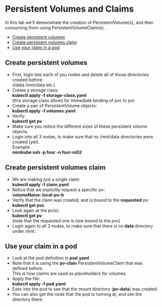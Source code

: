 # Persistent Volumes and Claims

In this lab we'll demonstrate the creation of PersistentVolume(s), and then consuming them using PersistentVolumeClaim(s).

- [Create persistent volumes](#Create-persistent-volumes)
- [Create persistent volumes claim](#Create-persistent-volumes-claim)
- [Use your claim in a pod](#Use-your-claim-in-a-pod)

## Create persistent volumes

- First, login into each of you nodes and delete all of those directories created before:  
(/data  /mnt/data etc.)
- Create a storage class:  
**kubectl apply -f storage-class.yaml**  
(this storage class allows for Immediate binding of pvc to pv)
- Create a pair of PersistentVolume objects:  
**kubectl apply -f volumes.yaml**
- Verify:  
**kubectl get pv**
- Make sure you notice the different sizes of these persistent volume objects.
- Login into all 3 nodes, to make sure that no /mnt/data directories were created (yet).  
Example:  
**minikube ssh -p four -n four-m02**


## Create persistent volumes claim

- We are making just a single claim:  
**kubectl apply -f claim.yaml**
- Notice that we explicitly request a specific pv:  
**volumeName: local-pv-b**
- Verify that the claim was created, and is bound to the **requested** pv:  
**kubectl get pvc**
- Look again at the pv(s):  
**kubectl get pv**  
(note that the requested one is now bound to the pvc)
- Login again to all 3 nodes, to make sure that there is no **data** directory under /mnt.


## Use your claim in a pod

- Look at the pod definition in **pod.yaml**
- Note that it is using the **pv-clain** PersistentVolumeClaim that was defined before.  
This is how claims are used as placeholders for volumes.
- Apply the file:  
**kubectl apply -f pod.yaml**
- Exec into the pod to see that the mount directory (**pv-data**) was created.
- You can also get the node that the pod is running at, and see the directory there.


